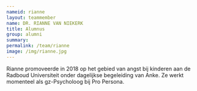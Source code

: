 ```yaml
---
nameid: rianne
layout: teammember
name: DR. RIANNE VAN NIEKERK
title: Alumnus
group: alumni
summary: 
permalink: /team/rianne
image: /img/rianne.jpg
---
```


Rianne promoveerde in 2018 op het gebied van angst bij kinderen aan de Radboud Universiteit onder dagelijkse begeleiding van Anke. Ze werkt momenteel als gz-Psycholoog bij Pro Persona.
